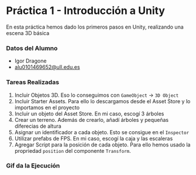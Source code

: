 # Práctica 1 - Introducción a Unity
En esta práctica hemos dado los primeros pasos en Unity, realizando una escena 3D básica

### Datos del Alumno
- Igor Dragone
- alu0101469652@ull.edu.es

### Tareas Realizadas
1. Incluir Objetos 3D. Eso lo conseguimos con `GameObject` -> `3D Object`
2. Incluir Starter Assets. Para ello lo descargamos desde el Asset Store y lo importamos en el proyecto
3. Incluir un objeto del Asset Store. En mi caso, escogí 3 árboles
4. Crear un terreno. Además de crearlo, añadí árboles y pequeñas diferecias de altura
5. Asignar un identificador a cada objeto. Esto se consigue en el `Inspector`
6. Utilizar prefabs de FPS. En mi caso, escogí la caja y las escaleras
7. Agregar Script para la posición de cada objeto. Para ello hemos usado la propriedad `position` del componente `Transform`.

### Gif da la Ejecución
